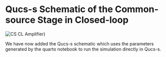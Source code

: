 # Qucs-s Schematic of the Common-source Stage in Closed-loop

![CS CL Amplifier]([/Amplifiers/Basic/CS%20CL%20Optimization/Simulations/qucs-s/qucs_schematic.png))

We have now added the Qucs-s schematic which uses the parameters generated by the quarto notebook to run the simulation directly in Qucs-s.
